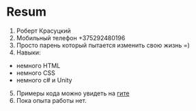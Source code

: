 # Resum
1. Роберт Красуцкий 
2. Мобильный телефон +375292480196
3. Просто парень который пытается изменить свою жизнь =)
4. Навыки:
- немного HTML 
- немного CSS 
- немного c# и Unity
5. Примеры кода можно увидеть на [гите](https://github.com/UseBob/Robert_Krasutsky_baseKurs)
6. Пока опыта работы нет.